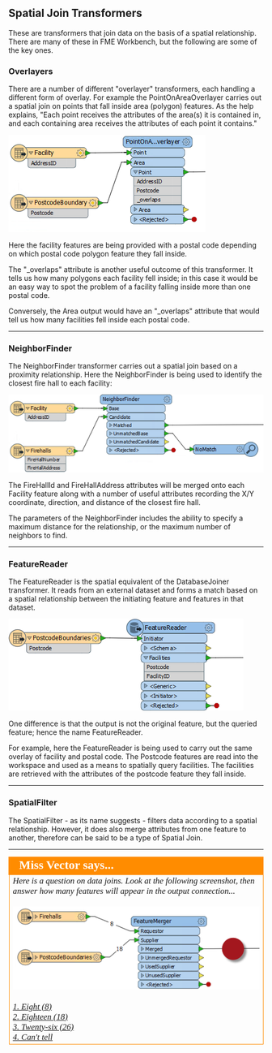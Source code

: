 ## Spatial Join Transformers ##
These are transformers that join data on the basis of a spatial relationship. There are many of these in FME Workbench, but the following are some of the key ones.


### Overlayers ###
There are a number of different "overlayer" transformers, each handling a different form of overlay. For example the PointOnAreaOverlayer carries out a spatial join on points that fall inside area (polygon) features. As the help explains, "Each point receives the attributes of the area(s) it is contained in, and each containing area receives the attributes of each point it contains."

![](./Images/Img5.053.PointOnAreaOverlayerOnCanvas.png)

Here the facility features are being provided with a postal code depending on which postal code polygon feature they fall inside.

The "_overlaps" attribute is another useful outcome of this transformer. It tells us how many polygons each facility fell inside; in this case it would be an easy way to spot the problem of a facility falling inside more than one postal code.

Conversely, the Area output would have an "_overlaps" attribute that would tell us how many facilities fell inside each postal code.

---
 
### NeighborFinder ###
The NeighborFinder transformer carries out a spatial join based on a proximity relationship. Here the NeighborFinder is being used to identify the closest fire hall to each facility:

![](./Images/Img5.054.NeighborFinderOnCanvas.png)

The FireHallId and FireHallAddress attributes will be merged onto each Facility feature along with a number of useful attributes recording the X/Y coordinate, direction, and distance of the closest fire hall.

The parameters of the NeighborFinder includes the ability to specify a maximum distance for the relationship, or the maximum number of neighbors to find.

---

### FeatureReader ###
The FeatureReader is the spatial equivalent of the DatabaseJoiner transformer. It reads from an external dataset and forms a match based on a spatial relationship between the initiating feature and features in that dataset.

![](./Images/Img5.055.FeatureReaderOnCanvas.png)

One difference is that the output is not the original feature, but the queried feature; hence the name FeatureReader.

For example, here the FeatureReader is being used to carry out the same overlay of facility and postal code. The Postcode features are read into the workspace and used as a means to spatially query facilities. The facilities are retrieved with the attributes of the postcode feature they fall inside. 

---

### SpatialFilter ###
The SpatialFilter - as its name suggests - filters data according to a spatial relationship. However, it does also merge attributes from one feature to another, therefore can be said to be a type of Spatial Join.

---

<!--Person X Says Section-->

<table style="border-spacing: 0px">
<tr>
<td style="vertical-align:middle;background-color:darkorange;border: 2px solid darkorange">
<i class="fa fa-quote-left fa-lg fa-pull-left fa-fw" style="color:white;padding-right: 12px;vertical-align:text-top"></i>
<span style="color:white;font-size:x-large;font-weight: bold;font-family:serif">Miss Vector says...</span>
</td>
</tr>

<tr>
<td style="border: 1px solid darkorange">
<span style="font-family:serif; font-style:italic; font-size:larger">
Here is a question on data joins. Look at the following screenshot, then answer how many features will appear in the output connection...
<br><br><img src="./Images/Img5.056.FeatureMergerQuestion.png">
<br><br><a href="http://52.73.3.37/fmedatastreaming/Manual/QAResponse2017.fmw?chapter=5&question=6&answer=1&DestDataset_TEXTLINE=C%3A%5CFMEOutput%5CQAResponse.html">1. Eight (8)</a>
<br><a href="http://52.73.3.37/fmedatastreaming/Manual/QAResponse2017.fmw?chapter=5&question=6&answer=2&DestDataset_TEXTLINE=C%3A%5CFMEOutput%5CQAResponse.html">2. Eighteen (18)</a>
<br><a href="http://52.73.3.37/fmedatastreaming/Manual/QAResponse2017.fmw?chapter=5&question=6&answer=3&DestDataset_TEXTLINE=C%3A%5CFMEOutput%5CQAResponse.html">3. Twenty-six (26)</a>
<br><a href="http://52.73.3.37/fmedatastreaming/Manual/QAResponse2017.fmw?chapter=5&question=6&answer=4&DestDataset_TEXTLINE=C%3A%5CFMEOutput%5CQAResponse.html">4. Can't tell</a>
</span>
</td>
</tr>
</table>
